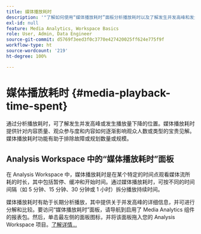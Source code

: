 ```yaml
---
title: 媒体播放耗时
description: '"了解如何使用“媒体播放耗时”面板分析播放耗时以及了解发生并发高峰和发生播放量下降的位置。"'
exl-id: null
feature: Media Analytics, Workspace Basics
role: User, Admin, Data Engineer
source-git-commit: d5769f3eed3f0c3770e427420025ff624e775f9f
workflow-type: ht
source-wordcount: '219'
ht-degree: 100%

---
```


# 媒体播放耗时 {#media-playback-time-spent}

通过分析播放耗时，可了解发生并发高峰或发生播放量下降的位置。媒体播放耗时提供针对内容质量、观众参与度和内容如何逐渐影响观众人数或类型的宝贵见解。媒体播放耗时功能有助于排除故障或规划数量或规模。

## Analysis Workspace 中的“媒体播放耗时”面板

在 Analysis Workspace 中，媒体播放耗时是在某个特定的时间点观看媒体流所耗的时长，其中包括暂停、缓冲和开始时间。通过媒体播放耗时，可按不同的时间间隔（如 5 分钟、15 分钟、30 分钟或 1 小时）拆分播放持续时间。


媒体播放耗时有助于长期分析播放，其中提供关于并发高峰的详细信息，并可进行分解和比较。要访问“媒体播放耗时”面板，请导航到启用了 Media Analytics 组件的报表包。然后，单击最左侧的面板图标，并将该面板拖入您的 Analysis Workspace 项目。[了解详情...](https://experienceleague.adobe.com/docs/analytics/analyze/analysis-workspace/panels/media-playback-timespent/media-playback-time-spent.html)

<!-- ## DOES THIS APPLY Get Concurrent Viewers via Analytics Reporting API

REVISE You can also get concurrent viewer data for up to 1-month at a time at minute-level granularity using the Analytics Reporting API 2.0.  The reporting API uses the same definition of concurrent viewers as Analysis Workspace.  For more information see [_*Get concurrent viewers JSON report data with Analytics 2.0 APIs*_](/help/media-reports/media-default-reports/get-concurrent-json20.md). -->
